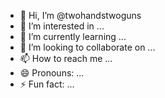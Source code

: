 - 👋 Hi, I’m @twohandstwoguns
- 👀 I’m interested in ...
- 🌱 I’m currently learning ...
- 💞️ I’m looking to collaborate on ...
- 📫 How to reach me ...
- 😄 Pronouns: ...
- ⚡ Fun fact: ...

<!---
twohandstwoguns/twohandstwoguns is a ✨ special ✨ repository because its `README.md` (this file) appears on your GitHub profile.
You can click the Preview link to take a look at your changes.
--->
